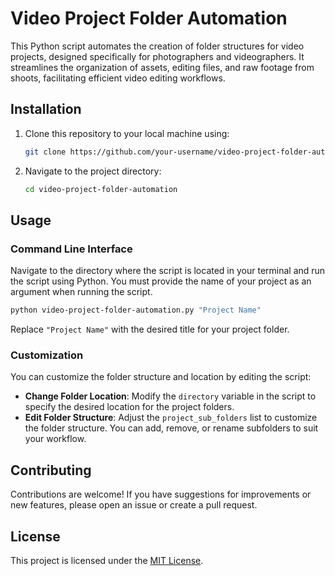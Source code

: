 # Video Project Folder Automation

This Python script automates the creation of folder structures for video projects, designed specifically for photographers and videographers. It streamlines the organization of assets, editing files, and raw footage from shoots, facilitating efficient video editing workflows.

## Installation

1. Clone this repository to your local machine using:
    ```bash
    git clone https://github.com/your-username/video-project-folder-automation.git
    ```
2. Navigate to the project directory:
    ```bash
    cd video-project-folder-automation
    ```

## Usage

### Command Line Interface

Navigate to the directory where the script is located in your terminal and run the script using Python. You must provide the name of your project as an argument when running the script.

```bash
python video-project-folder-automation.py "Project Name"
```

Replace `"Project Name"` with the desired title for your project folder.

### Customization

You can customize the folder structure and location by editing the script:

- **Change Folder Location**: Modify the `directory` variable in the script to specify the desired location for the project folders.
- **Edit Folder Structure**: Adjust the `project_sub_folders` list to customize the folder structure. You can add, remove, or rename subfolders to suit your workflow.

## Contributing

Contributions are welcome! If you have suggestions for improvements or new features, please open an issue or create a pull request.

## License

This project is licensed under the [MIT License](LICENSE).
